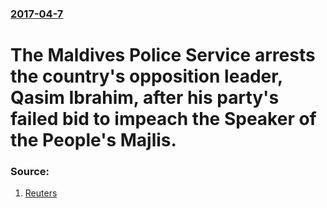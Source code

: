 ### [2017-04-7](/news/2017/04/7/index.md)

# The Maldives Police Service arrests the country's opposition leader, Qasim Ibrahim, after his party's failed bid to impeach the Speaker of the People's Majlis. 




### Source:

1. [Reuters](http://www.reuters.com/article/us-maldives-politics-idUSKBN1791P3?il=0)
